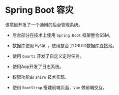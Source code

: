 # Spring Boot 容灾 

该项目开发了一个通用的后台管理系统。



* 后台部分在技术上使用 `Spring Boot` 框架整合SSM。

* 数据库使用 ` MySQL ` ，使用整合了DRUID数据库连接池。

* 使用 ` Quartz ` 开发了自定义定时任务。

* 使用Aop开发了日志系统。

* 权限功能由 ` shiro ` 技术实现。

* 使用 ` BootStrap ` 搭建前端页面，`Vue` 做前端交互。

